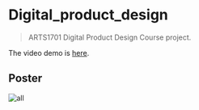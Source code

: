 # Digital_product_design
>  ARTS1701 Digital Product Design Course project.

The video demo is [here](https://www.bilibili.com/video/BV1ag4y1i7AS).



## Poster

![all](./poster/all.JPEG)
